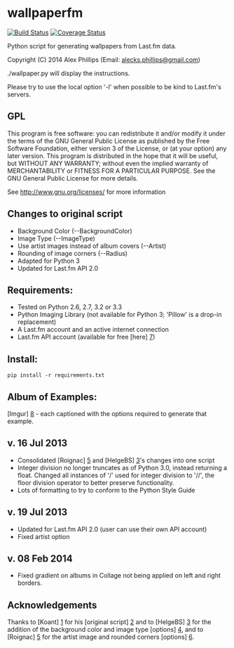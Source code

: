 wallpaperfm
===========

[![Build Status](https://travis-ci.org/alecksphillips/wallpaperfm.png?branch=dev)](https://travis-ci.org/alecksphillips/wallpaperfm?branch=master) [![Coverage Status](https://coveralls.io/repos/alecksphillips/wallpaperfm/badge.png?branch=dev)](https://coveralls.io/r/alecksphillips/wallpaperfm?branch=master)

Python script for generating wallpapers from Last.fm data.

Copyright (C) 2014  Alex Phillips (Email: alecks.phillips@gmail.com)

./wallpaper.py will display the instructions.

Please try to use the local option '-l' when possible to be kind to Last.fm's servers.
 
GPL
---

This program is free software: you can redistribute it and/or modify
it under the terms of the GNU General Public License as published by
the Free Software Foundation, either version 3 of the License, or
(at your option) any later version.
This program is distributed in the hope that it will be useful,
but WITHOUT ANY WARRANTY; without even the implied warranty of
MERCHANTABILITY or FITNESS FOR A PARTICULAR PURPOSE.  See the
GNU General Public License for more details.

See <http://www.gnu.org/licenses/> for more information


Changes to original script
--------------------------
  - Background Color (--BackgroundColor)
  - Image Type (--ImageType)
  - Use artist images instead of album covers (--Artist)
  - Rounding of image corners (--Radius)
  - Adapted for Python 3
  - Updated for Last.fm API 2.0

Requirements:
---------------
* Tested on Python 2.6, 2.7, 3.2 or 3.3
* Python Imaging Library (not available for Python 3; 'Pillow' is a drop-in replacement)
* A Last.fm account and an active internet connection
* Last.fm API account (available for free [here] [7])

Install:
---------------
`pip install -r requirements.txt`

Album of Examples:
---------------
[Imgur] [8] - each captioned with the options required to generate that example.


v. 16 Jul 2013
---------------
- Consolidated [Roignac] [5] and [HelgeBS] [3]'s changes into one script
- Integer division no longer truncates as of Python 3.0, instead returning
  a float. Changed all instances of '/' used for integer division to '//',
  the floor division operator to better preserve functionality.
- Lots of formatting to try to conform to the Python Style Guide

v. 19 Jul 2013
--------------
- Updated for Last.fm API 2.0 (user can use their own API account)
- Fixed artist option


v. 08 Feb 2014
--------------
- Fixed gradient on albums in Collage not being applied on left and right borders.


Acknowledgements
----------------
Thanks to [Koant] [1] for his [original script] [2] and to
[HelgeBS] [3] for the addition of the background color and image type [options] [4],
and to [Roignac] [5] for the artist image and rounded corners [options] [6].

  [1]: http://www.lastfm.fr/user/Koant        "Koant"
  [2]: http://ledazibao.free.fr/wallpaperfm/index.php "original script"
  [3]: http://www.lastfm.fr/user/HelgeBS  "HelgeBS"
  [4]: https://content.wuala.com/contents/nanyouco/Images/last.fm/wallpaperfm.py?key=4DCLgHGLNI32 "options"
  [5]: http://www.lastfm.fr/user/Roignac    "Roignac"
  [6]: http://bazaar.launchpad.net/~roignac/+junk/wallpaperfm/files "options"
  [7]: http://www.last.fm/api/account/create "here"
  [8]: http://imgur.com/a/Utr4W "Imgur"
